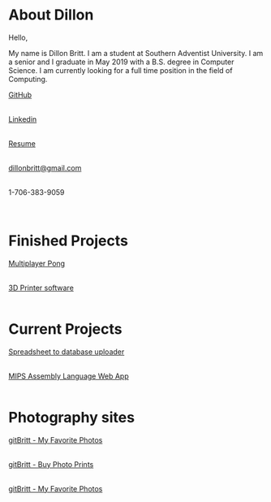 
# About Dillon
<link rel="stylesheet" type="text/css" href="styles/style.css">
Hello,


My name is Dillon Britt.
I am a student at Southern Adventist University.
I am a senior and I graduate in May 2019 with a B.S. degree in Computer Science.
I am currently looking for a full time position in the field of Computing.


<a class = 'link_buttons' href="http://github.com/gitbritt">GitHub</a>
<br />
<br />

<a class = 'link_buttons' href="https://www.linkedin.com/in/gitbritt/">Linkedin</a>
<br />
<br />

<a class = 'link_buttons' href="/resume">Resume</a>
<br />
<br />


<a class = 'link_buttons' href = "mailto: dillonbritt@gmail.com">dillonbritt@gmail.com</a>
<br />
<br />

<a class = 'link_buttons' ref="tel:17063839059">1-706-383-9059</a>

<br />

# Finished Projects
<a class = 'link_buttons' href = "https://github.com/gitbritt/Multiplayer_Pong">Multiplayer Pong</a><br/><br/>

<a class = 'link_buttons' href = "https://github.com/gitbritt/3D_Printer_Software">3D Printer software</a><br/><br/>

# Current Projects

<a class = 'link_buttons' href = "https://github.com/gitbritt/SpreadSheet_To_DataBase"> Spreadsheet to database uploader</a><br/><br/>

<a class = 'link_buttons' href = "https://github.com/gitbritt/222_web_app"> MIPS Assembly Language Web App</a><br/><br/>

# Photography sites

<a class = 'link_buttons' href = "https://instagram.com/gitbritt2">gitBritt - My Favorite Photos</a><br/><br/>

<a class = 'link_buttons' href = "https://portfolio.gitbritt.com/">gitBritt - Buy Photo Prints</a><br/><br/>

<a class = 'link_buttons' href = "https://www.500px.com/gitBritt">gitBritt - My Favorite Photos</a><br/><br/>
